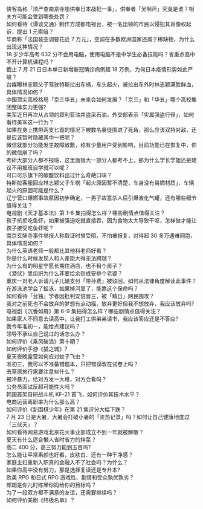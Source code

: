 侠客岛称「须严查南京寺庙供奉日本战犯一事」，供奉者「吴啊萍」究竟是谁？相关方可能会受到哪些处罚？  
如何看待《谭谈交通》制作方成都电视台，被一名出镜的市民以侵犯其肖像权起诉，提出 1 元索赔？  
华商称「法国装空调要花近 7 万元」，空调在多数欧洲国家还属于稀缺物，为什么出现这种情况？  
18 岁少年高考 632 分不会用电脑，使用电脑不是中学生必备技能吗？省重点高中不开计算机课程吗？  
截止 7 月 21 日日本单日新增新冠确诊病例超 18 万例，为何日本疫情形势如此严峻？  
台媒曝林志颖父子驾驶特斯拉出车祸，车头起火，被拉出车外时林志颖满脸鲜血，具体情况如何？  
中国顶尖高校格局「京三华五」未来会如何发展？「京三」和「华五」哪个高校集团整体实力更强?  
美军近日再次从占领的叙利亚油井盗采石油，外交部表示「实属强盗行径」，如何看待美军这一行为？  
如果在身上携带两支匕首的情况下被数名暴徒围进了死角，那么应该双持对敌，还是应该暂时隐藏其中一把呢？  
微信就部分功能发生故障致歉，称有少量用户受到影响，目前功能已在恢复中，你的微信崩了吗？  
考研大部分人都不报班，这里面很大一部分人都考不上，那为什么学长学姐还是建议不用报班自学就可以呢？  
可口可乐旗下的碳酸饮料出过什么奇葩口味？  
特斯拉客服回应林志颖父子车祸「起火原因暂不清楚，车身没有易燃材质」，车辆起火的原因可能是什么？  
辽宁营口爆燃事故原因初步确定，一男子故意杀人后引爆液化气罐，还有哪些细节值得关注？  
电视剧《天才基本法》第 1-6 集拍得怎么样？哪些剧情点值得关注？  
孩子抗拒吃鱼虾，如果被强迫吃就直接吞，因为食物太大导致干呕，怎样做才能让孩子接受吃鱼虾呢？  
南京玄奘寺事件举报人称取证时曾受阻，不怕被报复，对得起 30 多万遇难同胞，具体情况如何？  
为什么英语老师一般都比其他科老师好看？  
你是什么时候发现人和人差距大得无法跨越？  
为什么有的明星宁愿长期住酒店，也不租个房子？  
《潜伏》里组织为什么非要给余则成安排个老婆？  
重庆一对老人诉请儿子儿媳支付「带孙费」被驳回，如何从法律角度解读此事件？  
在游泳池学会了蛙泳，如果掉河里了，能靠这个保命吗？  
如何看待「台独」学者因批判安倍晋三，被「精日」网民围攻？  
我对之前死也不会放弃的梦想有点动摇，放弃更好但我不想放弃，我应该放弃吗?  
电视剧《沉香如屑》第 6-9 集拍得怎么样？哪些剧情点值得关注？  
如果家人不同意去读高中，让我打工供弟弟读书，我应该答应还是不答应?  
我今年准初一，能给点建议吗？  
领导不承认自己说过的话怎么办？  
如何评价《乘风破浪》第十期？  
如何评价手游《猫之城》?  
夏天夜晚露营如何应对蚊子飞虫？  
准初三，我可以不准备错题本，只把错误改在试卷上吗？  
去草原旅行需要注意些什么？  
被冷暴力，给对方发一大堆，对方会看吗？  
公务员面试反超可能性大吗？  
韩国首架自研战斗机 KF-21 首飞，如何评价其技术水平？  
电商运营离职率为什么那么高？  
如何评价《新围棋少年》在第 21 集评分大幅下跌？  
7 月 23 日是大暑，大暑会打破小暑的「炎热记录」吗？如何让自己健康地度过「三伏天」？  
如何看待网易游戏北京花火事业部成立不到一年就被解散？  
夏天有什么适合懒人省时省力的拌菜？  
高二 400 分，高三努力能到五百吗?  
怎么能让平常素颜也好看，皮肤白、还有一种干净感？  
家庭主妇重新入职真的会融入不了社会吗？为什么？  
如果你高中没有努力，那是选择复读还是专升本?  
欧美 RPG 和日式 RPG 游戏性、剧情和受众孰优孰劣？  
郎朗是你儿时练琴你妈给你的目标吗？  
为了一段双方都不满意的友谊，还需要继续吗？  
如何评价美剧《终极名单》？  
